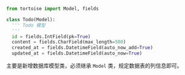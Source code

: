 ``` python
from tortoise import Model, fields

class Todo(Model):
  ''' Todo 模型
  '''
  id = fields.IntField(pk=True)
  content = fields.CharField(max_length=500)
  created_at = fields.DatetimeField(auto_now_add=True)
  updated_at = fields.DatetimeField(auto_now=True)

```

主要是新增数据库模型类，必须继承 `Model` 类，规定数据表的列信息即可。
